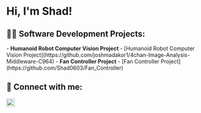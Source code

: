 <h1>Hi, I'm Shad! </h1>

<h2>👨‍💻 Software Development Projects:</h2>
- <b>Humanoid Robot Computer Vision Project</b>
  - [Humanoid Robot Computer Vision Project](https://github.com/joshmadakor1/4chan-Image-Analysis-Middleware-C964) <b><i></b></i>
- <b>Fan Controller Project</b>
  - [Fan Controller Project](https://github.com/Shad0603/Fan_Controller)


<h2> 🤳 Connect with me:</h2>


[<img align="left" alt="JoshMadakor | LinkedIn" width="22px" src="https://cdn.jsdelivr.net/npm/simple-icons@v3/icons/linkedin.svg" />][linkedin]


[linkedin]: https://www.linkedin.com/in/shadhossain/

